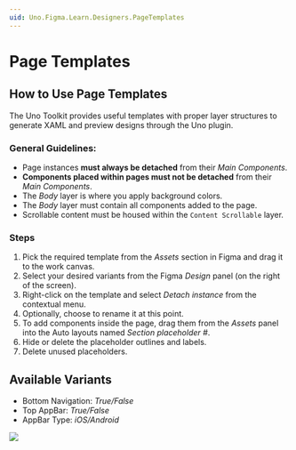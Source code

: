 ```yaml
---
uid: Uno.Figma.Learn.Designers.PageTemplates
---
```


# Page Templates

## How to Use Page Templates

The Uno Toolkit provides useful templates with proper layer structures to generate XAML and preview designs through the Uno plugin.

### General Guidelines:

- Page instances **must always be detached** from their *Main Components*.
- **Components placed within pages must not be detached** from their *Main Components*.
- The *Body* layer is where you apply background colors.
- The *Body* layer must contain all components added to the page.
- Scrollable content must be housed within the `Content Scrollable` layer.

### Steps

1. Pick the required template from the *Assets* section in Figma and drag it to the work canvas.
2. Select your desired variants from the Figma *Design* panel (on the right of the screen).
3. Right-click on the template and select *Detach instance* from the contextual menu.
4. Optionally, choose to rename it at this point.
5. To add components inside the page, drag them from the *Assets* panel into the Auto layouts named *Section placeholder #*.
6. Hide or delete the placeholder outlines and labels.
7. Delete unused placeholders.

## Available Variants

- Bottom Navigation: *True/False*
- Top AppBar: *True/False*
- AppBar Type: *iOS/Android*

![](assets/page-template.png)
